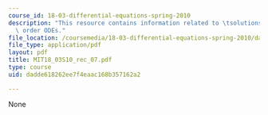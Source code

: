 ```yaml
---
course_id: 18-03-differential-equations-spring-2010
description: "This resource contains information related to \tsolutions to second\
  \ order ODEs."
file_location: /coursemedia/18-03-differential-equations-spring-2010/dadde618262ee7f4eaac168b357162a2_MIT18_03S10_rec_07.pdf
file_type: application/pdf
layout: pdf
title: MIT18_03S10_rec_07.pdf
type: course
uid: dadde618262ee7f4eaac168b357162a2

---
```

None